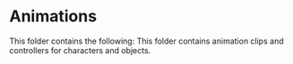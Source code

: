 # Animations

This folder contains the following:
This folder contains animation clips and controllers for characters and objects.
